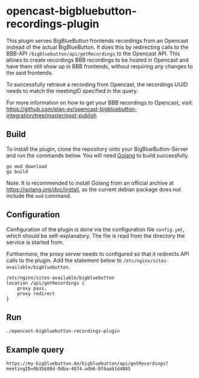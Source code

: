 # opencast-bigbluebutton-recordings-plugin

This plugin serves BigBlueButton frontends recordings from an Opencast instead of the actual
BigBlueButton. It does this by redirecting calls to the BBB-API `/bigbluebutton/api/getRecordings`
to the Opencast API. This allows to create recordings BBB recordings to be hosted in Opencast
and have them still show up in BBB frontends, without requiring any changes to the said
frontends. 

To successfully retrieve a recording from Opencast, the recordings UUID needs to match the
meetingID specified in the query.

For more information on how to get your BBB recordings to Opencast, visit: 
https://github.com/elan-ev/opencast-bigbluebutton-integration/tree/master/post-publish

## Build

To install the plugin, clone the repository onto your BigBlueButton-Server 
and run the commands below. You will need [Golang](https://golang.org/) to build successfully.

```
go mod download
go build
```

Note: It is recommended to install Golang from an official archive at https://golang.org/doc/install,
as the current debian package does not include the `mod` command.

## Configuration

Configuration of the plugin is done via the configuration file `config.yml`, which should be self-explanatory.
The file is read from the directory the service is started from.

Furthermore, the proxy server needs to configured so that it redirects API calls to the plugin.
Add the statement below to `/etc/nginx/sites-available/bigbluebutton`.

```
/etc/nginx/sites-available/bigbluebutton
location /api/getRecordings {
	proxy pass,
	proxy redirect
}
```

## Run

```
./opencast-bigbluebutton-recordings-plugin
```

## Example query

```
https://my-bigbluebutton.de/bigbluebutton/api/getRecordings?meetingID=9b35688d-9dba-4074-adb6-0f6aab1d4805 
```
